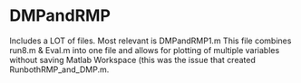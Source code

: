 # DMPandRMP
Includes a LOT of files. Most relevant is DMPandRMP1.m
This file combines run8.m & Eval.m into one file and allows for plotting of multiple variables without saving Matlab Workspace (this was the issue that created RunbothRMP_and_DMP.m.
